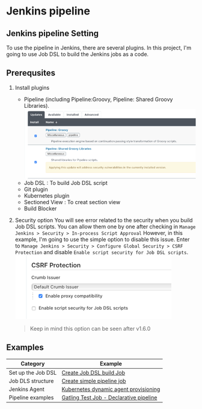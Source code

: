 # Jenkins pipeline

## Jenkins pipeline Setting

To use the pipeline in Jenkins, there are several plugins. In this project, I'm going to use Job DSL to build the Jenkins jobs as a code. 

## Prerequsites
1. Install plugins
   * Pipeline (including Pipeline:Groovy, Pipeline: Shared Groovy Libraries). 
    ![pipleline_groovy_plugin](../resource/images/pipeline_groovy_plugin.png)
   * Job DSL : To build Job DSL script
   * Git plugin
   * Kubernetes plugin
   * Sectioned View : To creat section view
   * Build Blocker

2. Security option
   You will see error related to the security when you build Job DSL scripts. You can allow them one by one after checking in `Manage Jenkins > Security > In-process Script Approval`
   However, in this example, I'm going to use the simple option to disable this issue. 
   Enter to `Manage Jenkins > Security > Configure Global Security > CSRF Protection` and disable `Enable script security for Job DSL scripts`. 
   ![job_dsl_security_option](../resource/images/job_dsl_securiy_option.png)

   > Keep in mind this option can be seen after v1.6.0

## Examples
|        Category          |         Example          |
|--------------------------|--------------------------|
|   Set up the Job DSL     | [Create Job DSL build Job](docs/create-job-dsl-build.md) |
|   Job DLS structure      | [Create simple pipeline job](docs/create-simple-pipeline.md) | 
| Jenkins Agent            | [Kubernetes dynamic agent provisioning](docs/k8s-pod-template.md) |
| Pipeline examples        | [Gatling Test Job - Declarative pipeline](docs/gatling-test-job-declarative.md) |